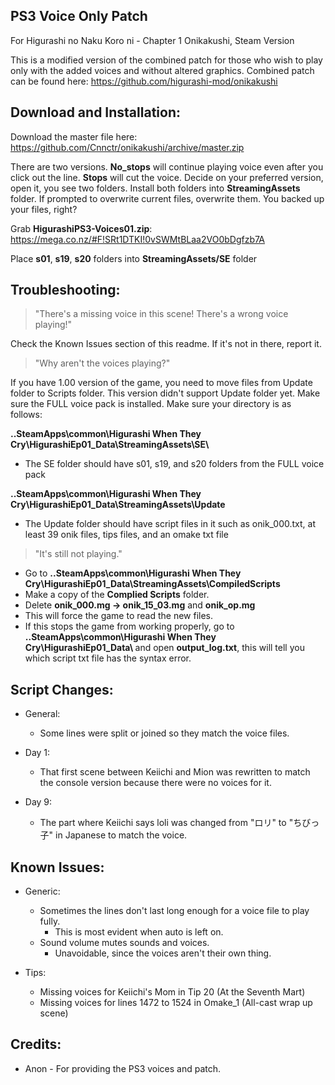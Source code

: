 PS3 Voice Only Patch
-----------------------------------------------------------------------------------------
For Higurashi no Naku Koro ni - Chapter 1 Onikakushi, Steam Version

This is a modified version of the combined patch for those who wish to play only with the added voices and without altered graphics.
Combined patch can be found here: https://github.com/higurashi-mod/onikakushi

Download and Installation:
-----------------------------------------------------------------------------------------
Download the master file here: https://github.com/Cnnctr/onikakushi/archive/master.zip

There are two versions. <b>No_stops</b> will continue playing voice even after you click out the line. <b>Stops</b> will cut the voice.
Decide on your preferred version, open it, you see two folders. Install both folders into <b>StreamingAssets</b> folder.
If prompted to overwrite current files, overwrite them.
You backed up your files, right?

Grab <b>HigurashiPS3-Voices01.zip</b>: https://mega.co.nz/#F!SRt1DTKI!0vSWMtBLaa2VO0bDgfzb7A

Place <b>s01</b>, <b>s19</b>, <b>s20</b> folders into <b>StreamingAssets/SE</b> folder

Troubleshooting:
-----------------------------------------------------------------------------------------
> "There's a missing voice in this scene! There's a wrong voice playing!"

Check the Known Issues section of this readme.
If it's not in there, report it. 

> "Why aren't the voices playing?"

If you have 1.00 version of the game, you need to move files from Update folder to Scripts folder. This version didn't support Update folder yet.
Make sure the FULL voice pack is installed.
Make sure your directory is as follows:

<b> ..SteamApps\common\Higurashi When They Cry\HigurashiEp01_Data\StreamingAssets\SE\ </b>
   - The SE folder should have s01, s19, and s20 folders from the FULL voice pack

<b> ..SteamApps\common\Higurashi When They Cry\HigurashiEp01_Data\StreamingAssets\Update </b>
   - The Update folder should have script files in it such as onik_000.txt, at least 39 onik files, tips files, and an omake txt file

> "It's still not playing."

- Go to <b>..SteamApps\common\Higurashi When They Cry\HigurashiEp01_Data\StreamingAssets\CompiledScripts </b> 
- Make a copy of the <b>Complied Scripts</b> folder.
- Delete <b>onik_000.mg -> onik_15_03.mg</b> and <b>onik_op.mg</b>
- This will force the game to read the new files.
- If this stops the game from working properly, go to <b>..SteamApps\common\Higurashi When They Cry\HigurashiEp01_Data\ </b> and open <b>output_log.txt</b>, this will tell you which script txt file has the syntax error.

Script Changes:
-----------------------------------------------------------------------------------------
- General:
  - Some lines were split or joined so they match the voice files.

- Day 1:
  - That first scene between Keiichi and Mion was rewritten to match the console version because there were no voices for it.

- Day 9:
  - The part where Keiichi says loli was changed from "ロリ" to "ちびっ子" in Japanese to match the voice.

Known Issues:
-----------------------------------------------------------------------------------------
- Generic:
  - Sometimes the lines don't last long enough for a voice file to play fully. 
    - This is most evident when auto is left on.
  - Sound volume mutes sounds and voices.
    - Unavoidable, since the voices aren't their own thing.

- Tips:
  - Missing voices for Keiichi's Mom in Tip 20 (At the Seventh Mart)
  - Missing voices for lines 1472 to 1524 in Omake_1 (All-cast wrap up scene)

Credits:
-----------------------------------------------------------------------------------------
- Anon - For providing the PS3 voices and patch.
